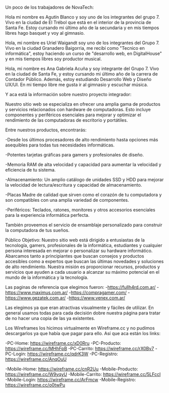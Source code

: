 Un poco de los trabajadores de NovaTech:

Hola mi nombre es Agutín Blanco y soy uno de los integrantes del grupo 7. Vivo en la ciudad de El Trébol que está en el interior de la provincia de Santa Fe. Estoy cursando mi último año de la secundaria y en mis tiempos libres hago basquet y voy al gimnasio.

Hola, mi nombre es Uriel Waigandt soy uno de los integrantes del Grupo 7. Vivo en la ciudad Granadero Baigorria, me recibí como "Tecnico en informática", estoy haciendo un curso de "desarrollo web, en DigitalHouse" y en mis tiempos libres soy productor musical.

Hola, mi nombre es Ana Gabriela Acuña y soy integrante del Grupo 7. Vivo en la ciudad de Santa Fe, y estoy cursando mi último año de la carrera de Contador Público. Además, estoy estudiando Desarrollo Web y Diseño UX/UI. En mi tiempo libre me gusta ir al gimnasio y escuchar música. 


Y aca está la información sobre nuestro proyecto integrador:

Nuestro sitio web se especializa en ofrecer una amplia gama de productos y servicios relacionados con hardware de computadoras. Esto incluye componentes y periféricos esenciales para mejorar y optimizar el rendimiento de las computadoras de escritorio y portátiles. 

Entre nuestros productos, encontrarás:

-Desde los últimos procesadores de alto rendimiento hasta opciones más asequibles para todas tus necesidades informáticas.

-Potentes tarjetas gráficas para gamers y profesionales de diseño.

-Memoria RAM de alta velocidad y capacidad para aumentar la velocidad y eficiencia de tu sistema.

-Almacenamiento: Un amplio catálogo de unidades SSD y HDD para mejorar la velocidad de lectura/escritura y capacidad de almacenamiento.

-Placas Madre de calidad que sirven como el corazón de tu computadora y son compatibles con una amplia variedad de componentes.

-Periféricos: Teclados, ratones, monitores y otros accesorios esenciales para la experiencia informática perfecta.


También proveemos el servicio de ensamblaje personalizado para construir la computadora de tus sueños.


Público Objetivo:
Nuestro sitio web está dirigido a entusiastas de la tecnología, gamers, profesionales de la informática, estudiantes y cualquier persona interesada en mejorar o personalizar su hardware informático. Abarcamos tanto a principiantes que buscan consejos y productos accesibles como a expertos que buscan las últimas novedades y soluciones de alto rendimiento. Nuestra misión es proporcionar recursos, productos y servicios que ayuden a cada usuario a alcanzar su máximo potencial en el mundo de la informática y la tecnología.

Las paginas de referencia que elegimos fueron:
-https://fullh4rd.com.ar/
-https://www.maximus.com.ar/
-https://compragamer.com/
-https://www.gezatek.com.ar/
-https://www.venex.com.ar/

Las elegimos ya que eran atractivas visualmente y fáciles de utilizar. En general usamos todas para cada decisión dobre nuestra página para tratar de no hacer una copia de las ya existentes.



Los Wireframes los hicimos virtualmente en Wireframe.cc y no pudimos descargarlos ya que había que pagar para ello. Así que aca están los links:

-PC-Home: https://wireframe.cc/xD0Rru
-PC-Producto: https://wireframe.cc/MHhFpB
-PC-Carrito: https://wireframe.cc/rX0Bv7
-PC-Login: https://wireframe.cc/qdrK3W
-PC-Registro: https://wireframe.cc/AnqOuU

-Mobile-Home: https://wireframe.cc/cnR2Uu
-Mobile-Producto: https://wireframe.cc/W9vqyU
-Mobile-Carrito: https://wireframe.cc/5LFccI
-Mobile-Login: https://wireframe.cc/ArFmcw
-Mobile-Registro: https://wireframe.cc/o0twPu